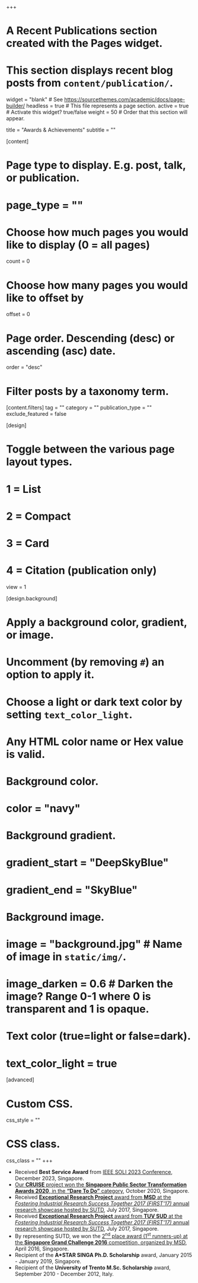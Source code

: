 +++
# A Recent Publications section created with the Pages widget.
# This section displays recent blog posts from `content/publication/`.

widget = "blank"  # See https://sourcethemes.com/academic/docs/page-builder/
headless = true  # This file represents a page section.
active = true  # Activate this widget? true/false
weight = 50  # Order that this section will appear.

title = "Awards & Achievements"
subtitle = ""

[content]
  # Page type to display. E.g. post, talk, or publication.
  # page_type = ""
  
  # Choose how much pages you would like to display (0 = all pages)
  count = 0
  
  # Choose how many pages you would like to offset by
  offset = 0

  # Page order. Descending (desc) or ascending (asc) date.
  order = "desc"

  # Filter posts by a taxonomy term.
  [content.filters]
    tag = ""
    category = ""
    publication_type = ""
    exclude_featured = false
  
[design]
  # Toggle between the various page layout types.
  #   1 = List
  #   2 = Compact
  #   3 = Card
  #   4 = Citation (publication only)
  view = 1
  
[design.background]
  # Apply a background color, gradient, or image.
  #   Uncomment (by removing `#`) an option to apply it.
  #   Choose a light or dark text color by setting `text_color_light`.
  #   Any HTML color name or Hex value is valid.
    
  # Background color.
  # color = "navy"
  
  # Background gradient.
  # gradient_start = "DeepSkyBlue"
  # gradient_end = "SkyBlue"
  
  # Background image.
  # image = "background.jpg"  # Name of image in `static/img/`.
  # image_darken = 0.6  # Darken the image? Range 0-1 where 0 is transparent and 1 is opaque.

  # Text color (true=light or false=dark).
  # text_color_light = true  
  
[advanced]
 # Custom CSS. 
 css_style = ""
 
 # CSS class.
 css_class = ""
+++

  * Received **Best Service Award** from [IEEE SOLI 2023 Conference](https://2023.ieee-soli.org/), December 2023, Singapore.
  * [Our **CRUISE** project won the **Singapore Public Sector Transformation Awards 2020**, in the **“Dare To Do”** category](https://www.a-star.edu.sg/Research/our-people/honours-and-accolades?utm_source=homepage&utm_campaign=cruise-ing-to-a-win-&utm_medium=banner), October 2020, Singapore. <!--- Image link: https://www.a-star.edu.sg/images/librariesprovider1/default-album/research/our-people/cruise-photo-montage.jpg?sfvrsn=c4e53d31_2 -->
  * Received [**Exceptional Research Project** award from **MSD** at the *Fostering Industrial Research Success Together 2017 (FIRST'17)* annual research showcase hosted by SUTD](https://www.sutd.edu.sg/Galleries/FIRST-2017-Snapshot/FIRST-industry-workshop_-346.jpg), July 2017, Singapore.
  * Received [**Exceptional Research Project** award from **TUV SUD** at the *Fostering Industrial Research Success Together 2017 (FIRST'17)* annual research showcase hosted by SUTD](https://www.sutd.edu.sg/Galleries/FIRST-2017-Snapshot/FIRST-industry-workshop_-360.jpg), July 2017, Singapore.
  * By representing SUTD, we won the [2<sup>nd</sup> place award (1<sup>st</sup> runners-up) at the **Singapore Grand Challenge 2016** competition, organized by MSD](https://istd.sutd.edu.sg/news-events/event/news/award-sg-grand-challenge-2016/), April 2016, Singapore. 
  * Recipient of the **A\*STAR SINGA Ph.D. Scholarship** award, January 2015 - January 2019, Singapore.
  * Recipient of the **University of Trento M.Sc. Scholarship** award, September 2010 - December 2012, Italy.

